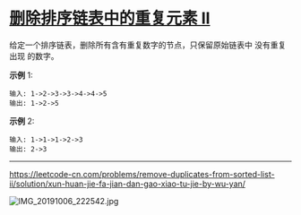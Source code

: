 # [删除排序链表中的重复元素 II](https://leetcode-cn.com/problems/remove-duplicates-from-sorted-list-ii/)

给定一个排序链表，删除所有含有重复数字的节点，只保留原始链表中 没有重复出现 的数字。

**示例** 1:

```
输入: 1->2->3->3->4->4->5
输出: 1->2->5
```

**示例** 2:

```
输入: 1->1->1->2->3
输出: 2->3
```

---

 https://leetcode-cn.com/problems/remove-duplicates-from-sorted-list-ii/solution/xun-huan-jie-fa-jian-dan-gao-xiao-tu-jie-by-wu-yan/ 



![IMG_20191006_222542.jpg](https://pic.leetcode-cn.com/c10b4b3a0333de9d112bdfc042083f6d748b1d6133e934b17dd1996a6cda4884-IMG_20191006_222542.jpg)